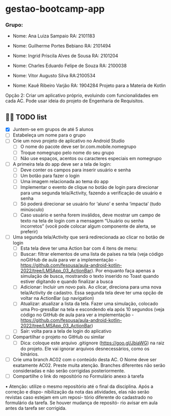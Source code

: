 # gestao-bootcamp-app


### Grupo: 
- Nome: Ana Luiza Sampaio RA: 2101183

- Nome: Guilherme Portes Bebiano 
RA: 2101494

- Nome: Ingrid Priscila Alves de Sousa
RA: 2101204

- Nome: Charles Eduardo Felipe de Souza
RA:  2100038

- Nome: Vitor Augusto Silva
RA:2100534 

- Nome: Kauê Ribeiro Varjão
RA: 1904284
Projeto para a Materia de Kotlin 


Opção 2: 
Criar um aplicativo próprio, evoluindo com funcionalidades em cada AC.
Pode usar ideia do projeto de Engenharia de Requisitos.



## 👩‍💻 TODO list
- [X] Juntem-se em grupos de até 5 alunos
- [ ] Estabeleça um nome para o grupo
- [ ] Crie um novo projeto de aplicativo no Android Studio
  - [ ]  O nome do pacote deve ser br.com.mobile.nomegrupo
  - [ ] Troque nomegrupo pelo nome do seu grupo
  - [ ] Não use espaços, acentos ou caracteres especiais em nomegrupo
- [ ] A primeira tela do app deve ser a tela de login:
  - [ ] Deve conter os campos para inserir usuário e senha
  - [ ] Um botão para fazer o login
  - [ ] Uma imagem relacionada ao tema do app
  - [ ]  Implementar o evento de clique no botão de login para direcionar para uma segunda tela/Activity, fazendo a verificação de usuário e senha
    - [ ] Só poderá direcionar se usuário for ‘aluno’ e senha ‘impacta’ (tudo minúsculo)
    - [ ] Caso usuário e senha forem inválidos, deve mostrar um campo de texto na tela de login com a mensagem “Usuário ou senha incorretos” (você pode colocar algum componente de alerta, se preferir)

- [ ] Uma segunda tela/Activity que será redirecionada ao clicar no botão de login
  - [ ]  Esta tela deve ter uma Action bar com 4 itens de menu:
    - [ ] Buscar: filtrar elementos de uma lista de países na tela (veja código noGitHub de aula para ver a implementação - https://github.com/fesousa/aula-android-kotlin-2022/tree/LMSApp_03_ActionBar). Por enquanto faça apenas a simulação de busca, mostrando o texto inserido no Toast quando estiver digitando e quando finalizar a busca
    - [ ] Adicionar: Incluir um novo país. Ao clicar, direciona para uma nova tela/Activity de cadastro. Essa segunda tela deve ter uma opção de voltar na ActionBar (up navigation)
    - [ ] Atualizar: atualizar a lista da tela. Fazer uma simulação, colocado uma Pro-gressBar na tela e escondendo ela após 10 segundos (veja código no GitHub de aula para ver a implementação - https://github.com/fesousa/aula-android-kotlin-2022/tree/LMSApp_03_ActionBar)
    - [ ] Sair: volta para a tela de login do aplicativo

- [ ] Compartilhar o projeto no GitHub ou similar
  - [ ] Dica: coloque este arquivo .gitignore (https://goo.gl/JbiaWG) na raiz do projeto. Ele vai
ignorar arquivos desnecessários, como os binários.

- [ ] Crie uma branch AC02 com o conteúdo desta AC. O Nome deve ser exatamente AC02.
Preste muita atenção. Branches diferentes não serão consideradas e não serão corrigidas
posteriormente.
- [ ] Compartilhe o link do repositório no Formulário anexo à tarefa

• Atenção: utilize o mesmo repositório até o final da disciplina. Após a correção e dispo-
nibilização da nota das atividades, elas não serão revistas caso estejam em um reposi-
tório diferente do cadastrado no formulário da tarefa. Se houver mudança de repositó-
rio avisar em aula antes da tarefa ser corrigida.
